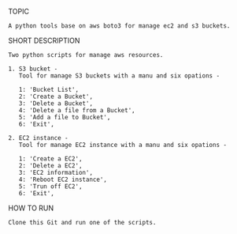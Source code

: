 
TOPIC

    A python tools base on aws boto3 for manage ec2 and s3 buckets.

SHORT DESCRIPTION

    Two python scripts for manage aws resources.
    
    1. S3 bucket -
       Tool for manage S3 buckets with a manu and six opations -
       
       1: 'Bucket List',
       2: 'Create a Bucket',
       3: 'Delete a Bucket',
       4: 'Delete a file from a Bucket',
       5: 'Add a file to Bucket',
       6: 'Exit',
       
    2. EC2 instance - 
       Tool for manage EC2 instance with a manu and six opations -
     
       1: 'Create a EC2',
       2: 'Delete a EC2',
       3: 'EC2 information',
       4: 'Reboot EC2 instance',
       5: 'Trun off EC2',
       6: 'Exit',

	
HOW TO RUN
	
    Clone this Git and run one of the scripts.
